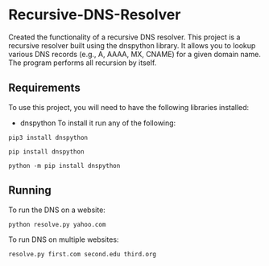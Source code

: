 # Recursive-DNS-Resolver
Created the functionality of a recursive DNS resolver. 
This project is a recursive resolver built using the dnspython library. It allows you to lookup various DNS records (e.g., A, AAAA, MX, CNAME) for a given domain name.
The program performs all recursion by itself.
## Requirements
To use this project, you will need to have the following libraries installed:
+ dnspython
To install it run any of the following:
```
pip3 install dnspython
```
```
pip install dnspython
```
```
python -m pip install dnspython
```

## Running
To run the DNS on a website:
```
python resolve.py yahoo.com
```
To run DNS on multiple websites:
```
resolve.py first.com second.edu third.org
```
